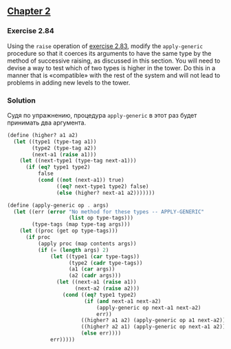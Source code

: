 ## [Chapter 2](../index.md#2-Building-Abstractions-with-Data)

### Exercise 2.84

Using the `raise` operation of [exercise 2.83][1], modify the `apply-generic` procedure so that it coerces its arguments to have the same type by the method of successive raising, as discussed in this section. You will need to devise a way to test which of two types is higher in the tower. Do this in a manner that is «compatible» with the rest of the system and will not lead to problems in adding new levels to the tower.

### Solution

Судя по упражнению, процедура `apply-generic` в этот раз будет принимать два аргумента.

```scheme
(define (higher? a1 a2)
  (let ((type1 (type-tag a1))
        (type2 (type-tag a2))
        (next-a1 (raise a1)))
    (let ((next-type1 (type-tag next-a1)))
      (if (eq? type1 type2)
          false
          (cond ((not (next-a1)) true)
                ((eq? next-type1 type2) false)
                (else (higher? next-a1 a2)))))))

(define (apply-generic op . args)
  (let ((err (error "No method for these types -- APPLY-GENERIC"
                    (list op type-tags)))
        (type-tags (map type-tag args)))
    (let ((proc (get op type-tags)))
      (if proc
          (apply proc (map contents args))
          (if (= (length args) 2)
              (let ((type1 (car type-tags))
                    (type2 (cadr type-tags))
                    (a1 (car args))
                    (a2 (cadr args)))
                (let ((next-a1 (raise a1))
                      (next-a2 (raise a2)))
                  (cond ((eq? type1 type2)
                         (if (and next-a1 next-a2)
                             (apply-generic op next-a1 next-a2)
                             err))
                        ((higher? a1 a2) (apply-generic op a1 next-a2))
                        ((higher? a2 a1) (apply-generic op next-a1 a2))
                        (else err))))
              err)))))
```

[1]: ./Exercise%202.83.md

